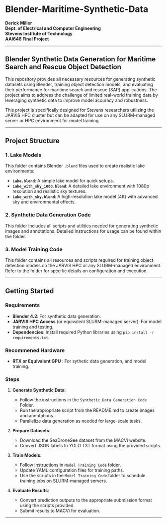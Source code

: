 # Blender-Maritime-Synthetic-Data
**Derick Miller**  
**Dept. of Electrical and Computer Engineering**  
**Stevens Institute of Technology**  
**AAI646 Final Project**  

---

## Blender Synthetic Data Generation for Maritime Search and Rescue Object Detection

This repository provides all necessary resources for generating synthetic datasets using Blender, training object detection models, and evaluating their performance for maritime search and rescue (SAR) applications. The project aims to address the challenge of limited real-world training data by leveraging synthetic data to improve model accuracy and robustness.

This project is specifically designed for Stevens researchers utilizing the JARVIS HPC cluster but can be adapted for use on any SLURM-managed server or HPC environment for model training.

---

## Project Structure

### **1. Lake Models**
This folder contains Blender `.blend` files used to create realistic lake environments:
- **`Lake.blend`**: A simple lake model for quick setups.
- **`Lake_with_sky_1080.blend`**: A detailed lake environment with 1080p resolution and realistic sky textures.
- **`Lake_with_sky.blend`**: A high-resolution lake model (4K) with advanced sky and environmental effects.

### **2. Synthetic Data Generation Code**
This folder includes all scripts and utilities needed for generating synthetic images and annotations. Detailed instructions for usage can be found within the folder.

### **3. Model Training Code**
This folder contains all resources and scripts required for training object detection models on the JARVIS HPC or any SLURM-managed environment. Refer to the folder for specific details on configuration and execution.

---

## Getting Started

### **Requirements**
- **Blender 4.2**: For synthetic data generation.
- **JARVIS HPC Access** (or equivalent SLURM-managed server): For model training and testing.
- **Dependencies**: Install required Python libraries using `pip install -r requirements.txt`.

### **Recommened Hardware**  
- **RTX or Equivalent GPU** : For sythetic data generation, and model training.

### **Steps**
1. **Generate Synthetic Data**:
   - Follow the instructions in the `Synthetic Data Generation Code` Folder.
   - Run the appropriate script from the README.md to create images and annotations.
   - Parallelize data generation as needed for large-scale tasks.

2. **Prepare Datasets**:
   - Download the SeaDroneSee dataset from the MACVi website.
   - Convert JSON labels to YOLO TXT format using the provided scripts.

3. **Train Models**:
   - Follow instructions in `Model Training Code` folder.
   - Update YAML configuration files for training paths.
   - Use the scripts in the `Model Training Code` folder to schedule training jobs on SLURM-managed servers.

4. **Evaluate Results**:
   - Convert prediction outputs to the appropriate submission format using the scripts provided.
   - Submit results to MACVi for evaluation.

---